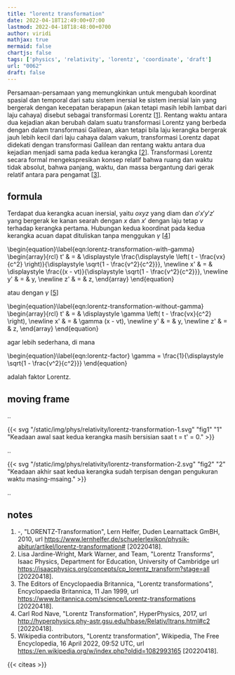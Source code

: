 ```yaml
---
title: "lorentz transformation"
date: 2022-04-18T12:49:00+07:00
lastmod: 2022-04-18T18:48:00+0700
author: viridi
mathjax: true
mermaid: false
chartjs: false
tags: ['physics', 'relativity', 'lorentz', 'coordinate', 'draft']
url: "0062"
draft: false
---
```

Persamaan-persamaan yang memungkinkan untuk mengubah koordinat spasial dan temporal dari satu sistem inersial ke sistem inersial lain yang bergerak dengan kecepatan berapapun (akan tetapi masih lebih lambat dari laju cahaya) disebut sebagai  transformasi Lorentz [[1](#r01)]. Rentang waktu antara dua kejadian akan berubah dalam suatu transformasi Lorentz yang berbeda dengan dalam transformasi Galilean, akan tetapi bila laju kerangka bergerak jauh lebih kecil dari laju cahaya dalam vakum, transformasi Lorentz dapat didekati dengan transformasi Galilean dan rentang waktu antara dua kejadian menjadi sama pada kedua kerangka [[2](#r02)]. Transformasi Lorentz secara formal mengekspresikan konsep relatif bahwa ruang dan waktu tidak absolut, bahwa panjang, waktu, dan massa bergantung dari gerak relatif antara para pengamat [[3](#r03)].


## formula
Terdapat dua kerangka acuan inersial, yaitu $oxyz$ yang diam dan $o'x'y'z'$ yang bergerak ke kanan searah dengan $x$ dan $x'$ dengan laju tetap $v$ terhadap kerangka pertama. Hubungan kedua koordinat pada kedua kerangka acuan dapat dituliskan tanpa menggukan $\gamma$ [[4](#r04)]

\begin{equation}\label{eqn:lorentz-transformation-with-gamma}
\begin{array}{rcl}
t' & = & \displaystyle \frac{\displaystyle \left( t - \frac{vx}{c^2} \right)}{\displaystyle \sqrt{1 - \frac{v^2}{c^2}}}, \newline
x' & = & \displaystyle \frac{(x - vt)}{\displaystyle \sqrt{1 - \frac{v^2}{c^2}}}, \newline
y' & = & y, \newline
z' & = & z,
\end{array}
\end{equation}

atau dengan $\gamma$ [[5](#r05)]

\begin{equation}\label{eqn:lorentz-transformation-without-gamma}
\begin{array}{rcl}
t' & = & \displaystyle \gamma \left( t - \frac{vx}{c^2} \right), \newline
x' & = & \gamma (x - vt), \newline
y' & = & y, \newline
z' & = & z,
\end{array}
\end{equation}

agar lebih sederhana, di mana

\begin{equation}\label{eqn:lorentz-factor}
\gamma = \frac{1}{\displaystyle \sqrt{1 - \frac{v^2}{c^2}}}
\end{equation}

adalah faktor Lorentz.


## moving frame
..

{{< svg "/static/img/phys/relativity/lorentz-transformation-1.svg" "fig1" "1" "Keadaan awal saat kedua kerangka masih bersisian saat t = t' = 0." >}}

..

{{< svg "/static/img/phys/relativity/lorentz-transformation-2.svg" "fig2" "2" "Keadaan akhir saat kedua kerangka sudah terpisan dengan pengukuran waktu masing-msaing." >}}

..


## notes
1. <a name='r01'></a>-, "LORENTZ-Transformation", Lern Helfer, Duden Learnattack GmBH, 2010, url <https://www.lernhelfer.de/schuelerlexikon/physik-abitur/artikel/lorentz-transformation#> [20220418].
2. <a name='r02'></a>Lisa Jardine-Wright, Mark Warner, and Team, "Lorentz Transforms", Isaac Physics, Department for Education, University of Cambridge url <https://isaacphysics.org/concepts/cp_lorentz_transform?stage=all> [20220418].
3. <a name='r03'></a>The Editors of Encyclopaedia Britannica, "Lorentz transformations", Encyclopaedia Britannica, 11 Jan 1999, url <https://www.britannica.com/science/Lorentz-transformations> [20220418].
4. <a name='r04'></a>Carl Rod Nave, "Lorentz Transformation", HyperPhysics, 2017, url <http://hyperphysics.phy-astr.gsu.edu/hbase/Relativ/ltrans.html#c2> [20220418].
5. <a name='r05'></a>Wikipedia contributors, "Lorentz transformation", Wikipedia, The Free Encyclopedia, 16 April 2022, 09:52 UTC, url <https://en.wikipedia.org/w/index.php?oldid=1082993165> [20220418].

{{< citeas >}}

